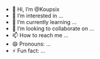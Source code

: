- 👋 Hi, I’m @Koupsix
- 👀 I’m interested in ...
- 🌱 I’m currently learning ...
- 💞️ I’m looking to collaborate on ...
- 📫 How to reach me ...
- 😄 Pronouns: ...
- ⚡ Fun fact: ...

<!---
Koupsix/Koupsix is a ✨ special ✨ repository because its `README.md` (this file) appears on your GitHub profile.
You can click the Preview link to take a look at your changes.
--->

